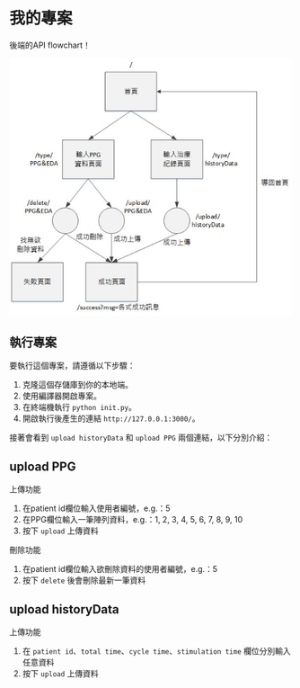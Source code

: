 # 我的專案

後端的API flowchart！

![API flowchart](API_flow_chart.jpg)

## 執行專案

要執行這個專案，請遵循以下步驟：

1. 克隆這個存儲庫到你的本地端。
2. 使用編譯器開啟專案。
3. 在終端機執行 `python init.py`。
4. 開啟執行後產生的連結 `http://127.0.0.1:3000/`。

接著會看到 `upload historyData` 和 `upload PPG` 兩個連結，以下分別介紹：

## upload PPG
上傳功能
1. 在patient id欄位輸入使用者編號，e.g.：5
2. 在PPG欄位輸入一筆陣列資料，e.g.：1, 2, 3, 4, 5, 6, 7, 8, 9, 10
3. 按下 `upload` 上傳資料

刪除功能
1. 在patient id欄位輸入欲刪除資料的使用者編號，e.g.：5
2. 按下 `delete` 後會刪除最新一筆資料

## upload historyData
上傳功能
1. 在 `patient id`、`total time`、`cycle time`、`stimulation time` 欄位分別輸入任意資料
2. 按下 `upload` 上傳資料
